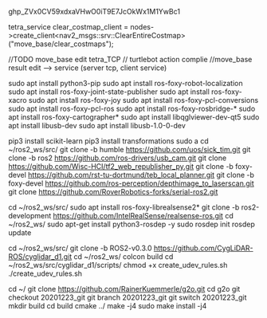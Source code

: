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

tetra_service
  clear_costmap_client = nodes->create_client<nav2_msgs::srv::ClearEntireCostmap>("move_base/clear_costmaps");

//TODO move_base edit
tetra_TCP // turtlebot action complie
//move_base result edit --> service (server tcp, client service)

sudo apt install python3-pip
sudo apt install ros-foxy-robot-localization
sudo apt install ros-foxy-joint-state-publisher
sudo apt install ros-foxy-xacro
sudo apt install ros-foxy-joy
sudo apt install ros-foxy-pcl-conversions
sudo apt install ros-foxy-pcl-ros
sudo apt install ros-foxy-rosbridge-*
sudo apt install ros-foxy-cartographer*
sudo apt install libqglviewer-dev-qt5
sudo apt install libusb-dev
sudo apt install libusb-1.0-0-dev

pip3 install scikit-learn
pip3 install transformations
sudo a
cd ~/ros2_ws/src/
git clone -b humble https://github.com/uos/sick_tim.git
git clone -b ros2 https://github.com/ros-drivers/usb_cam.git
git clone https://github.com/Wisc-HCI/tf2_web_republisher_py.git
git clone -b foxy-devel https://github.com/rst-tu-dortmund/teb_local_planner.git
git clone -b foxy-devel https://github.com/ros-perception/depthimage_to_laserscan.git
git clone https://github.com/RoverRobotics-forks/serial-ros2.git

cd ~/ros2_ws/src/
sudo apt install ros-foxy-librealsense2*
git clone -b ros2-development https://github.com/IntelRealSense/realsense-ros.git
cd ~/ros2_ws/
sudo apt-get install python3-rosdep -y
sudo rosdep init
rosdep update

cd ~/ros2_ws/src/
git clone -b ROS2-v0.3.0 https://github.com/CygLiDAR-ROS/cyglidar_d1.git
cd ~/ros2_ws/
colcon build
cd ~/ros2_ws/src/cyglidar_d1/scripts/
chmod +x create_udev_rules.sh
./create_udev_rules.sh

cd ~/
git clone https://github.com/RainerKuemmerle/g2o.git
cd g2o
git checkout 20201223_git
git branch 20201223_git
git switch 20201223_git
mkdir build
cd build
cmake ../
make -j4
sudo make install -j4
